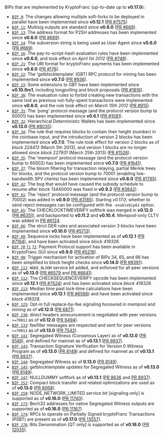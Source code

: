 BIPs that are implemented by KryptoFranc (up-to-date up to **v0.17.0**):

* [`BIP 9`](https://github.com/kryptofranc/bips/blob/master/bip-0009.mediawiki): The changes allowing multiple soft-forks to be deployed in parallel have been implemented since **v0.12.1**  ([PR #7575](https://github.com/kryptofranc/kryptofranc/pull/7575))
* [`BIP 11`](https://github.com/kryptofranc/bips/blob/master/bip-0011.mediawiki): Multisig outputs are standard since **v0.6.0** ([PR #669](https://github.com/kryptofranc/kryptofranc/pull/669)).
* [`BIP 13`](https://github.com/kryptofranc/bips/blob/master/bip-0013.mediawiki): The address format for P2SH addresses has been implemented since **v0.6.0** ([PR #669](https://github.com/kryptofranc/kryptofranc/pull/669)).
* [`BIP 14`](https://github.com/kryptofranc/bips/blob/master/bip-0014.mediawiki): The subversion string is being used as User Agent since **v0.6.0** ([PR #669](https://github.com/kryptofranc/kryptofranc/pull/669)).
* [`BIP 16`](https://github.com/kryptofranc/bips/blob/master/bip-0016.mediawiki): The pay-to-script-hash evaluation rules have been implemented since **v0.6.0**, and took effect on *April 1st 2012* ([PR #748](https://github.com/kryptofranc/kryptofranc/pull/748)).
* [`BIP 21`](https://github.com/kryptofranc/bips/blob/master/bip-0021.mediawiki): The URI format for kryptoFranc payments has been implemented since **v0.6.0** ([PR #176](https://github.com/kryptofranc/kryptofranc/pull/176)).
* [`BIP 22`](https://github.com/kryptofranc/bips/blob/master/bip-0022.mediawiki): The 'getblocktemplate' (GBT) RPC protocol for mining has been implemented since **v0.7.0** ([PR #936](https://github.com/kryptofranc/kryptofranc/pull/936)).
* [`BIP 23`](https://github.com/kryptofranc/bips/blob/master/bip-0023.mediawiki): Some extensions to GBT have been implemented since **v0.10.0rc1**, including longpolling and block proposals ([PR #1816](https://github.com/kryptofranc/kryptofranc/pull/1816)).
* [`BIP 30`](https://github.com/kryptofranc/bips/blob/master/bip-0030.mediawiki): The evaluation rules to forbid creating new transactions with the same txid as previous not-fully-spent transactions were implemented since **v0.6.0**, and the rule took effect on *March 15th 2012* ([PR #915](https://github.com/kryptofranc/kryptofranc/pull/915)).
* [`BIP 31`](https://github.com/kryptofranc/bips/blob/master/bip-0031.mediawiki): The 'pong' protocol message (and the protocol version bump to 60001) has been implemented since **v0.6.1** ([PR #1081](https://github.com/kryptofranc/kryptofranc/pull/1081)).
* [`BIP 32`](https://github.com/kryptofranc/bips/blob/master/bip-0032.mediawiki): Hierarchical Deterministic Wallets has been implemented since **v0.13.0** ([PR #8035](https://github.com/kryptofranc/kryptofranc/pull/8035)).
* [`BIP 34`](https://github.com/kryptofranc/bips/blob/master/bip-0034.mediawiki): The rule that requires blocks to contain their height (number) in the coinbase input, and the introduction of version 2 blocks has been implemented since **v0.7.0**. The rule took effect for version 2 blocks as of *block 224413* (March 5th 2013), and version 1 blocks are no longer allowed since *block 227931* (March 25th 2013) ([PR #1526](https://github.com/kryptofranc/kryptofranc/pull/1526)).
* [`BIP 35`](https://github.com/kryptofranc/bips/blob/master/bip-0035.mediawiki): The 'mempool' protocol message (and the protocol version bump to 60002) has been implemented since **v0.7.0** ([PR #1641](https://github.com/kryptofranc/kryptofranc/pull/1641)).
* [`BIP 37`](https://github.com/kryptofranc/bips/blob/master/bip-0037.mediawiki): The bloom filtering for transaction relaying, partial Merkle trees for blocks, and the protocol version bump to 70001 (enabling low-bandwidth SPV clients) has been implemented since **v0.8.0** ([PR #1795](https://github.com/kryptofranc/kryptofranc/pull/1795)).
* [`BIP 42`](https://github.com/kryptofranc/bips/blob/master/bip-0042.mediawiki): The bug that would have caused the subsidy schedule to resume after block 13440000 was fixed in **v0.9.2** ([PR #3842](https://github.com/kryptofranc/kryptofranc/pull/3842)).
* [`BIP 61`](https://github.com/kryptofranc/bips/blob/master/bip-0061.mediawiki): The 'reject' protocol message (and the protocol version bump to 70002) was added in **v0.9.0** ([PR #3185](https://github.com/kryptofranc/kryptofranc/pull/3185)). Starting *v0.17.0*, whether to send reject messages can be configured with the `-enablebip61` option.
* [`BIP 65`](https://github.com/kryptofranc/bips/blob/master/bip-0065.mediawiki): The CHECKLOCKTIMEVERIFY softfork was merged in **v0.12.0** ([PR #6351](https://github.com/kryptofranc/kryptofranc/pull/6351)), and backported to **v0.11.2** and **v0.10.4**. Mempool-only CLTV was added in [PR #6124](https://github.com/kryptofranc/kryptofranc/pull/6124).
* [`BIP 66`](https://github.com/kryptofranc/bips/blob/master/bip-0066.mediawiki): The strict DER rules and associated version 3 blocks have been implemented since **v0.10.0** ([PR #5713](https://github.com/kryptofranc/kryptofranc/pull/5713)).
* [`BIP 68`](https://github.com/kryptofranc/bips/blob/master/bip-0068.mediawiki): Sequence locks have been implemented as of **v0.12.1**  ([PR #7184](https://github.com/kryptofranc/kryptofranc/pull/7184)), and have been activated since *block 419328*.
* [`BIP 70`](https://github.com/kryptofranc/bips/blob/master/bip-0070.mediawiki) [`71`](https://github.com/kryptofranc/bips/blob/master/bip-0071.mediawiki) [`72`](https://github.com/kryptofranc/bips/blob/master/bip-0072.mediawiki): Payment Protocol support has been available in KryptoFranc GUI since **v0.9.0** ([PR #5216](https://github.com/kryptofranc/kryptofranc/pull/5216)).
* [`BIP 90`](https://github.com/kryptofranc/bips/blob/master/bip-0090.mediawiki): Trigger mechanism for activation of BIPs 34, 65, and 66 has been simplified to block height checks since **v0.14.0** ([PR #8391](https://github.com/kryptofranc/kryptofranc/pull/8391)).
* [`BIP 111`](https://github.com/kryptofranc/bips/blob/master/bip-0111.mediawiki): `NODE_BLOOM` service bit added, and enforced for all peer versions as of **v0.13.0** ([PR #6579](https://github.com/kryptofranc/kryptofranc/pull/6579) and [PR #6641](https://github.com/kryptofranc/kryptofranc/pull/6641)).
* [`BIP 112`](https://github.com/kryptofranc/bips/blob/master/bip-0112.mediawiki): The CHECKSEQUENCEVERIFY opcode has been implemented since **v0.12.1** ([PR #7524](https://github.com/kryptofranc/kryptofranc/pull/7524)) and has been activated since *block 419328*.
* [`BIP 113`](https://github.com/kryptofranc/bips/blob/master/bip-0113.mediawiki): Median time past lock-time calculations have been implemented since **v0.12.1** ([PR #6566](https://github.com/kryptofranc/kryptofranc/pull/6566)) and have been activated since *block 419328*.
* [`BIP 125`](https://github.com/kryptofranc/bips/blob/master/bip-0125.mediawiki): Opt-in full replace-by-fee signaling honoured in mempool and mining as of **v0.12.0** ([PR 6871](https://github.com/kryptofranc/kryptofranc/pull/6871)).
* [`BIP 130`](https://github.com/kryptofranc/bips/blob/master/bip-0130.mediawiki): direct headers announcement is negotiated with peer versions `>=70012` as of **v0.12.0** ([PR 6494](https://github.com/kryptofranc/kryptofranc/pull/6494)).
* [`BIP 133`](https://github.com/kryptofranc/bips/blob/master/bip-0133.mediawiki): feefilter messages are respected and sent for peer versions `>=70013` as of **v0.13.0** ([PR 7542](https://github.com/kryptofranc/kryptofranc/pull/7542)).
* [`BIP 141`](https://github.com/kryptofranc/bips/blob/master/bip-0141.mediawiki): Segregated Witness (Consensus Layer) as of **v0.13.0** ([PR 8149](https://github.com/kryptofranc/kryptofranc/pull/8149)), and defined for mainnet as of **v0.13.1** ([PR 8937](https://github.com/kryptofranc/kryptofranc/pull/8937)).
* [`BIP 143`](https://github.com/kryptofranc/bips/blob/master/bip-0143.mediawiki): Transaction Signature Verification for Version 0 Witness Program as of **v0.13.0** ([PR 8149](https://github.com/kryptofranc/kryptofranc/pull/8149)) and defined for mainnet as of **v0.13.1** ([PR 8937](https://github.com/kryptofranc/kryptofranc/pull/8937)).
* [`BIP 144`](https://github.com/kryptofranc/bips/blob/master/bip-0144.mediawiki): Segregated Witness as of **0.13.0** ([PR 8149](https://github.com/kryptofranc/kryptofranc/pull/8149)).
* [`BIP 145`](https://github.com/kryptofranc/bips/blob/master/bip-0145.mediawiki): getblocktemplate updates for Segregated Witness as of **v0.13.0** ([PR 8149](https://github.com/kryptofranc/kryptofranc/pull/8149)).
* [`BIP 147`](https://github.com/kryptofranc/bips/blob/master/bip-0147.mediawiki): NULLDUMMY softfork as of **v0.13.1** ([PR 8636](https://github.com/kryptofranc/kryptofranc/pull/8636) and [PR 8937](https://github.com/kryptofranc/kryptofranc/pull/8937)).
* [`BIP 152`](https://github.com/kryptofranc/bips/blob/master/bip-0152.mediawiki): Compact block transfer and related optimizations are used as of **v0.13.0** ([PR 8068](https://github.com/kryptofranc/kryptofranc/pull/8068)).
* [`BIP 159`](https://github.com/kryptofranc/bips/blob/master/bip-0159.mediawiki): NODE_NETWORK_LIMITED service bit [signaling only] is supported as of **v0.16.0** ([PR 11740](https://github.com/kryptofranc/kryptofranc/pull/11740)).
* [`BIP 173`](https://github.com/kryptofranc/bips/blob/master/bip-0173.mediawiki): Bech32 addresses for native Segregated Witness outputs are supported as of **v0.16.0** ([PR 11167](https://github.com/kryptofranc/kryptofranc/pull/11167)).
* [`BIP 174`](https://github.com/kryptofranc/bips/blob/master/bip-0174.mediawiki): RPCs to operate on Partially Signed kryptoFranc Transactions (PSBT) are present as of **v0.17.0** ([PR 13557](https://github.com/kryptofranc/kryptofranc/pull/13557)).
* [`BIP 176`](https://github.com/kryptofranc/bips/blob/master/bip-0176.mediawiki): Bits Denomination [QT only] is supported as of **v0.16.0** ([PR 12035](https://github.com/kryptofranc/kryptofranc/pull/12035)).
